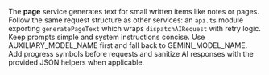 The **page** service generates text for small written items like notes or pages.
Follow the same request structure as other services: an `api.ts` module exporting
`generatePageText` which wraps `dispatchAIRequest` with retry logic. Keep prompts
simple and system instructions concise. Use AUXILIARY_MODEL_NAME first and fall
back to GEMINI_MODEL_NAME. Add progress symbols before requests and sanitize AI
responses with the provided JSON helpers when applicable.
